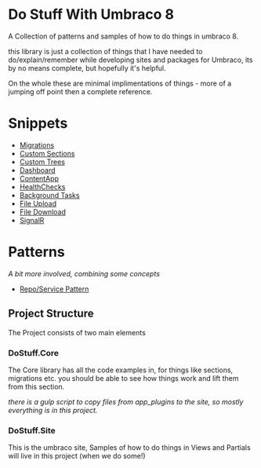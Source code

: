 # Do Stuff With Umbraco 8

A Collection of patterns and samples of how to do things in
umbraco 8.

this library is just a collection of things that I have needed
to do/explain/remember while developing sites and packages for
Umbraco, its by no means complete, but hopefully it's helpful.

On the whole these are minimal implimentations of things - more
of a jumping off point then a complete reference. 

# Snippets
- [Migrations](/Src/DoStuff.Core/Migrations)
- [Custom Sections](/Src/DoStuff.Core/Sections)
- [Custom Trees](/Src/DoStuff.Core/Trees)
- [Dashboard](/Src/DoStuff.Core/App_Plugins/DoStuff.Dashboard)
- [ContentApp](/Src/DoStuff.Core/ContentApp)
- [HealthChecks](/Src/DoStuff.Core/HealthChecks)
- [Background Tasks](/Src/DoStuff.Core/BackgroundTasks)
- [File Upload](/Src/DoStuff.Core/FileUpload)
- [File Download](/Src/DoStuff.Core/FileDownload)
- [SignalR](/Src/DoStuff.Core/SignalR)

# Patterns
*A bit more involved, combining some concepts*

- [Repo/Service Pattern](/Src/DoStuff.Core/RepoPattern)

## Project Structure
The Project consists of two main elements 

### DoStuff.Core 
The Core library has all the code examples in, for things
like sections, migrations etc. you should be able to see 
how things work and lift them from this section.

*there is a gulp script to copy files from app_plugins to the site, so 
mostly everything is in this project.*

### DoStuff.Site
This is the umbraco site, Samples of how to do things in Views and Partials
will live in this project (when we do some!)



